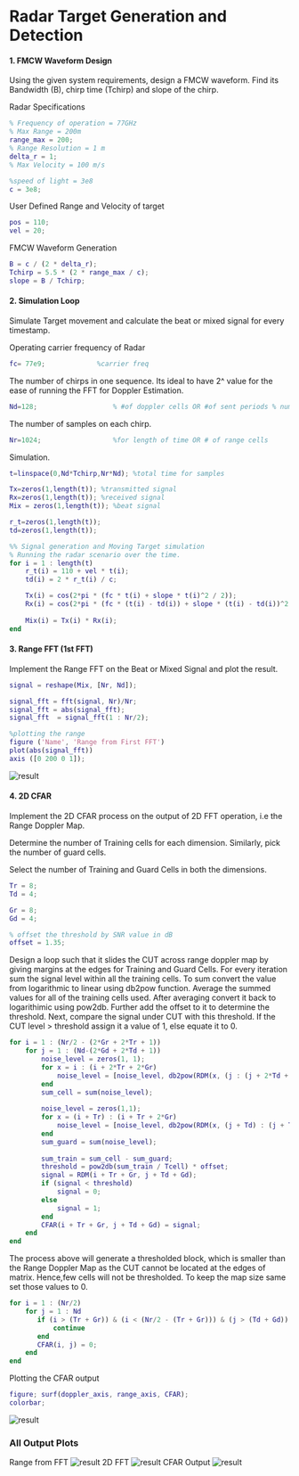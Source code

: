 # Radar Target Generation and Detection
#### 1. FMCW Waveform Design
Using the given system requirements, design a FMCW waveform. Find its Bandwidth (B), chirp time (Tchirp) and slope of the chirp.

Radar Specifications 
```Matlab
% Frequency of operation = 77GHz
% Max Range = 200m
range_max = 200;
% Range Resolution = 1 m
delta_r = 1;
% Max Velocity = 100 m/s

%speed of light = 3e8
c = 3e8;
```

User Defined Range and Velocity of target
```matlab
pos = 110;
vel = 20;
```

FMCW Waveform Generation
```matlab
B = c / (2 * delta_r);
Tchirp = 5.5 * (2 * range_max / c);
slope = B / Tchirp;
```

#### 2. Simulation Loop
Simulate Target movement and calculate the beat or mixed signal for every timestamp.

Operating carrier frequency of Radar 
```Matlab
fc= 77e9;             %carrier freq
```
The number of chirps in one sequence. Its ideal to have 2^ value for the ease of running the FFT for Doppler Estimation. 
```matlab
Nd=128;                   % #of doppler cells OR #of sent periods % number of chirps
```

The number of samples on each chirp. 
```matlab
Nr=1024;                  %for length of time OR # of range cells
```
Simulation.
```matlab
t=linspace(0,Nd*Tchirp,Nr*Nd); %total time for samples

Tx=zeros(1,length(t)); %transmitted signal
Rx=zeros(1,length(t)); %received signal
Mix = zeros(1,length(t)); %beat signal

r_t=zeros(1,length(t));
td=zeros(1,length(t));

%% Signal generation and Moving Target simulation
% Running the radar scenario over the time. 
for i = 1 : length(t)
    r_t(i) = 110 + vel * t(i);
    td(i) = 2 * r_t(i) / c;

    Tx(i) = cos(2*pi * (fc * t(i) + slope * t(i)^2 / 2));
    Rx(i) = cos(2*pi * (fc * (t(i) - td(i)) + slope * (t(i) - td(i))^2 / 2));
    
    Mix(i) = Tx(i) * Rx(i);
end
```

#### 3. Range FFT (1st FFT)

Implement the Range FFT on the Beat or Mixed Signal and plot the result.

```Matlab
signal = reshape(Mix, [Nr, Nd]);

signal_fft = fft(signal, Nr)/Nr;
signal_fft = abs(signal_fft);
signal_fft  = signal_fft(1 : Nr/2);

%plotting the range
figure ('Name', 'Range from First FFT')
plot(abs(signal_fft))
axis ([0 200 0 1]);
```
![result](media/range_from_fft.jpg)

#### 4. 2D CFAR
Implement the 2D CFAR process on the output of 2D FFT operation, i.e the Range Doppler Map.

Determine the number of Training cells for each dimension. Similarly, pick the number of guard cells.

Select the number of Training and Guard Cells in both the dimensions.
```Matlab
Tr = 8;
Td = 4;

Gr = 8;
Gd = 4;

% offset the threshold by SNR value in dB
offset = 1.35;
```


Design a loop such that it slides the CUT across range doppler map by giving margins at the edges for Training and Guard Cells. For every iteration sum the signal level within all the training cells. To sum convert the value from logarithmic to linear using db2pow function. Average the summed values for all of the training cells used. After averaging convert it back to logarithimic using pow2db. Further add the offset to it to determine the threshold. Next, compare the signal under CUT with this threshold. If the CUT level > threshold assign it a value of 1, else equate it to 0.
```Matlab
for i = 1 : (Nr/2 - (2*Gr + 2*Tr + 1))
    for j = 1 : (Nd-(2*Gd + 2*Td + 1))
        noise_level = zeros(1, 1);
        for x = i : (i + 2*Tr + 2*Gr) 
            noise_level = [noise_level, db2pow(RDM(x, (j : (j + 2*Td + 2*Gd))))];
        end    
        sum_cell = sum(noise_level);
        
        noise_level = zeros(1,1);
        for x = (i + Tr) : (i + Tr + 2*Gr) 
            noise_level = [noise_level, db2pow(RDM(x, (j + Td) : (j + Td + 2*Gd)))];
        end    
        sum_guard = sum(noise_level);
        
        sum_train = sum_cell - sum_guard;
        threshold = pow2db(sum_train / Tcell) * offset;
        signal = RDM(i + Tr + Gr, j + Td + Gd);
        if (signal < threshold)
            signal = 0;
        else
            signal = 1;
        end    
        CFAR(i + Tr + Gr, j + Td + Gd) = signal;
    end
end
```

The process above will generate a thresholded block, which is smaller than the Range Doppler Map as the CUT cannot be located at the edges of matrix. Hence,few cells will not be thresholded. To keep the map size same set those values to 0. 
```Matlab
for i = 1 : (Nr/2)
    for j = 1 : Nd
       if (i > (Tr + Gr)) & (i < (Nr/2 - (Tr + Gr))) & (j > (Td + Gd)) & (j < (Nd - (Td + Gd)))
           continue
       end
       CFAR(i, j) = 0;
    end
end
```
Plotting the CFAR output
```matlab
figure; surf(doppler_axis, range_axis, CFAR);
colorbar;
```
![result](media/cfar_output.jpg)

### All Output Plots
Range from FFT
![result](media/range_from_fft.jpg)
2D FFT
![result](media/2d_fft.jpg)
CFAR Output
![result](media/cfar_output.jpg)
